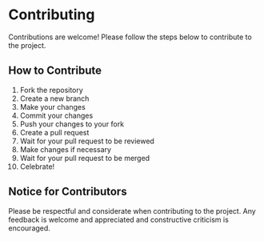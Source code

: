 # Contributing

Contributions are welcome! Please follow the steps below to contribute to the project.

## How to Contribute

1. Fork the repository
2. Create a new branch
3. Make your changes
4. Commit your changes
5. Push your changes to your fork
6. Create a pull request
7. Wait for your pull request to be reviewed
8. Make changes if necessary
9. Wait for your pull request to be merged
10. Celebrate!

## Notice for Contributors

Please be respectful and considerate when contributing to the project.
Any feedback is welcome and appreciated and constructive criticism is encouraged.